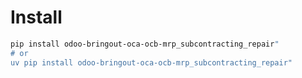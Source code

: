# Install

```bash
pip install odoo-bringout-oca-ocb-mrp_subcontracting_repair"
# or
uv pip install odoo-bringout-oca-ocb-mrp_subcontracting_repair"
```
